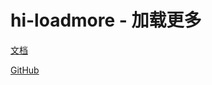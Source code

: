# hi-loadmore - 加载更多

[文档](https://chenshuangxinxi.github.io/hi-uniapp-ui-guide/components/loadmore.html)

[GitHub](https://github.com/ChenShuangXinXi/hi-uniapp-ui)
